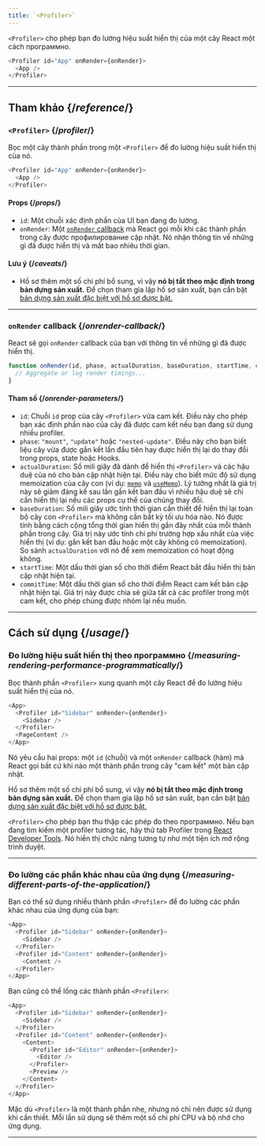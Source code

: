 ```yaml
---
title: `<Profiler>`
---
```


<Intro>

`<Profiler>` cho phép bạn đo lường hiệu suất hiển thị của một cây React một cách программно.

```js
<Profiler id="App" onRender={onRender}>
  <App />
</Profiler>
```

</Intro>

<InlineToc />

---

## Tham khảo {/*reference*/}

### `<Profiler>` {/*profiler*/}

Bọc một cây thành phần trong một `<Profiler>` để đo lường hiệu suất hiển thị của nó.

```js
<Profiler id="App" onRender={onRender}>
  <App />
</Profiler>
```

#### Props {/*props*/}

* `id`: Một chuỗi xác định phần của UI bạn đang đo lường.
* `onRender`: Một [`onRender` callback](#onrender-callback) mà React gọi mỗi khi các thành phần trong cây được профилирование cập nhật. Nó nhận thông tin về những gì đã được hiển thị và mất bao nhiêu thời gian.

#### Lưu ý {/*caveats*/}

* Hồ sơ thêm một số chi phí bổ sung, vì vậy **nó bị tắt theo mặc định trong bản dựng sản xuất.** Để chọn tham gia lập hồ sơ sản xuất, bạn cần bật [bản dựng sản xuất đặc biệt với hồ sơ được bật.](https://fb.me/react-profiling)

---

### `onRender` callback {/*onrender-callback*/}

React sẽ gọi `onRender` callback của bạn với thông tin về những gì đã được hiển thị.

```js
function onRender(id, phase, actualDuration, baseDuration, startTime, commitTime) {
  // Aggregate or log render timings...
}
```

#### Tham số {/*onrender-parameters*/}

* `id`: Chuỗi `id` prop của cây `<Profiler>` vừa cam kết. Điều này cho phép bạn xác định phần nào của cây đã được cam kết nếu bạn đang sử dụng nhiều profiler.
* `phase`: `"mount"`, `"update"` hoặc `"nested-update"`. Điều này cho bạn biết liệu cây vừa được gắn kết lần đầu tiên hay được hiển thị lại do thay đổi trong props, state hoặc Hooks.
* `actualDuration`: Số mili giây đã dành để hiển thị `<Profiler>` và các hậu duệ của nó cho bản cập nhật hiện tại. Điều này cho biết mức độ sử dụng memoization của cây con (ví dụ: [`memo`](/reference/react/memo) và [`useMemo`](/reference/react/useMemo)). Lý tưởng nhất là giá trị này sẽ giảm đáng kể sau lần gắn kết ban đầu vì nhiều hậu duệ sẽ chỉ cần hiển thị lại nếu các props cụ thể của chúng thay đổi.
* `baseDuration`: Số mili giây ước tính thời gian cần thiết để hiển thị lại toàn bộ cây con `<Profiler>` mà không cần bất kỳ tối ưu hóa nào. Nó được tính bằng cách cộng tổng thời gian hiển thị gần đây nhất của mỗi thành phần trong cây. Giá trị này ước tính chi phí trường hợp xấu nhất của việc hiển thị (ví dụ: gắn kết ban đầu hoặc một cây không có memoization). So sánh `actualDuration` với nó để xem memoization có hoạt động không.
* `startTime`: Một dấu thời gian số cho thời điểm React bắt đầu hiển thị bản cập nhật hiện tại.
* `commitTime`: Một dấu thời gian số cho thời điểm React cam kết bản cập nhật hiện tại. Giá trị này được chia sẻ giữa tất cả các profiler trong một cam kết, cho phép chúng được nhóm lại nếu muốn.

---

## Cách sử dụng {/*usage*/}

### Đo lường hiệu suất hiển thị theo программно {/*measuring-rendering-performance-programmatically*/}

Bọc thành phần `<Profiler>` xung quanh một cây React để đo lường hiệu suất hiển thị của nó.

```js {2,4}
<App>
  <Profiler id="Sidebar" onRender={onRender}>
    <Sidebar />
  </Profiler>
  <PageContent />
</App>
```

Nó yêu cầu hai props: một `id` (chuỗi) và một `onRender` callback (hàm) mà React gọi bất cứ khi nào một thành phần trong cây "cam kết" một bản cập nhật.

<Pitfall>

Hồ sơ thêm một số chi phí bổ sung, vì vậy **nó bị tắt theo mặc định trong bản dựng sản xuất.** Để chọn tham gia lập hồ sơ sản xuất, bạn cần bật [bản dựng sản xuất đặc biệt với hồ sơ được bật.](https://fb.me/react-profiling)

</Pitfall>

<Note>

`<Profiler>` cho phép bạn thu thập các phép đo theo программно. Nếu bạn đang tìm kiếm một profiler tương tác, hãy thử tab Profiler trong [React Developer Tools](/learn/react-developer-tools). Nó hiển thị chức năng tương tự như một tiện ích mở rộng trình duyệt.

</Note>

---

### Đo lường các phần khác nhau của ứng dụng {/*measuring-different-parts-of-the-application*/}

Bạn có thể sử dụng nhiều thành phần `<Profiler>` để đo lường các phần khác nhau của ứng dụng của bạn:

```js {5,7}
<App>
  <Profiler id="Sidebar" onRender={onRender}>
    <Sidebar />
  </Profiler>
  <Profiler id="Content" onRender={onRender}>
    <Content />
  </Profiler>
</App>
```

Bạn cũng có thể lồng các thành phần `<Profiler>`:

```js {5,7,9,12}
<App>
  <Profiler id="Sidebar" onRender={onRender}>
    <Sidebar />
  </Profiler>
  <Profiler id="Content" onRender={onRender}>
    <Content>
      <Profiler id="Editor" onRender={onRender}>
        <Editor />
      </Profiler>
      <Preview />
    </Content>
  </Profiler>
</App>
```

Mặc dù `<Profiler>` là một thành phần nhẹ, nhưng nó chỉ nên được sử dụng khi cần thiết. Mỗi lần sử dụng sẽ thêm một số chi phí CPU và bộ nhớ cho ứng dụng.

---
